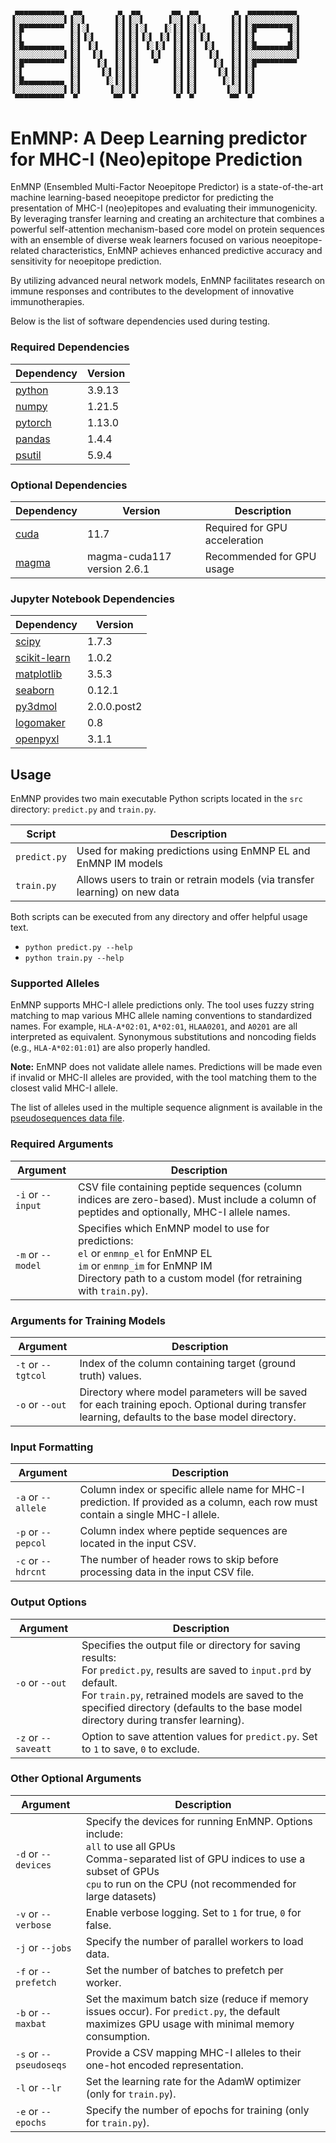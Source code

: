 ## 
     ▄▄▄▄▄▄▄▄▄▄▄  ▄▄        ▄  ▄▄       ▄▄  ▄▄        ▄  ▄▄▄▄▄▄▄▄▄▄▄ 
    ▐░░░░░░░░░░░▌▐░░▌      ▐░▌▐░░▌     ▐░░▌▐░░▌      ▐░▌▐░░░░░░░░░░░▌
    ▐░█▀▀▀▀▀▀▀▀▀ ▐░▌░▌     ▐░▌▐░▌░▌   ▐░▐░▌▐░▌░▌     ▐░▌▐░█▀▀▀▀▀▀▀█░▌
    ▐░▌          ▐░▌▐░▌    ▐░▌▐░▌▐░▌ ▐░▌▐░▌▐░▌▐░▌    ▐░▌▐░▌       ▐░▌
    ▐░█▄▄▄▄▄▄▄▄▄ ▐░▌ ▐░▌   ▐░▌▐░▌ ▐░▐░▌ ▐░▌▐░▌ ▐░▌   ▐░▌▐░█▄▄▄▄▄▄▄█░▌
    ▐░░░░░░░░░░░▌▐░▌  ▐░▌  ▐░▌▐░▌  ▐░▌  ▐░▌▐░▌  ▐░▌  ▐░▌▐░░░░░░░░░░░▌
    ▐░█▀▀▀▀▀▀▀▀▀ ▐░▌   ▐░▌ ▐░▌▐░▌   ▀   ▐░▌▐░▌   ▐░▌ ▐░▌▐░█▀▀▀▀▀▀▀▀▀ 
    ▐░▌          ▐░▌    ▐░▌▐░▌▐░▌       ▐░▌▐░▌    ▐░▌▐░▌▐░▌          
    ▐░█▄▄▄▄▄▄▄▄▄ ▐░▌     ▐░▐░▌▐░▌       ▐░▌▐░▌     ▐░▐░▌▐░▌          
    ▐░░░░░░░░░░░▌▐░▌      ▐░░▌▐░▌       ▐░▌▐░▌      ▐░░▌▐░▌          
     ▀▀▀▀▀▀▀▀▀▀▀  ▀        ▀▀  ▀         ▀  ▀        ▀▀  ▀           



# EnMNP: A Deep Learning predictor for MHC-I (Neo)epitope Prediction

EnMNP (Ensembled Multi-Factor Neoepitope Predictor) is a state-of-the-art machine learning-based neoepitope predictor for predicting the presentation of MHC-I (neo)epitopes and evaluating their immunogenicity. By leveraging transfer learning and creating an architecture that combines a powerful self-attention mechanism-based core model on protein sequences with an ensemble of diverse weak learners focused on various neoepitope-related characteristics, EnMNP achieves enhanced predictive accuracy and sensitivity for neoepitope prediction.

By utilizing advanced neural network models, EnMNP facilitates research on immune responses and contributes to the development of innovative immunotherapies.

Below is the list of software dependencies used during testing.

### Required Dependencies

| Dependency | Version |
|------------|---------|
| [python](https://www.python.org) | 3.9.13 |
| [numpy](https://numpy.org) | 1.21.5 |
| [pytorch](https://pytorch.org) | 1.13.0 |
| [pandas](https://pandas.pydata.org) | 1.4.4 |
| [psutil](https://pypi.org/project/psutil) | 5.9.4 |

### Optional Dependencies

| Dependency | Version | Description |
|------------|---------|-------------|
| [cuda](https://developer.nvidia.com/cuda-downloads) | 11.7 | Required for GPU acceleration |
| [magma](https://developer.nvidia.com/magma) | magma-cuda117 version 2.6.1 | Recommended for GPU usage |

### Jupyter Notebook Dependencies

| Dependency | Version |
|------------|---------|
| [scipy](https://scipy.org/) | 1.7.3 |
| [scikit-learn](https://scikit-learn.org) | 1.0.2 |
| [matplotlib](https://matplotlib.org/) | 3.5.3 |
| [seaborn](https://seaborn.pydata.org/) | 0.12.1 |
| [py3dmol](https://pypi.org/project/py3Dmol/) | 2.0.0.post2 |
| [logomaker](https://pypi.org/project/logomaker/) | 0.8 |
| [openpyxl](https://pypi.org/project/openpyxl) | 3.1.1 |

## Usage

EnMNP provides two main executable Python scripts located in the `src` directory: `predict.py` and `train.py`.

| Script        | Description |
|---------------|-------------|
| `predict.py`  | Used for making predictions using EnMNP EL and EnMNP IM models |
| `train.py`    | Allows users to train or retrain models (via transfer learning) on new data |

Both scripts can be executed from any directory and offer helpful usage text.
* `python predict.py --help`
* `python train.py --help`

### Supported Alleles

EnMNP supports MHC-I allele predictions only. The tool uses fuzzy string matching to map various MHC allele naming conventions to standardized names. For example, `HLA-A*02:01`, `A*02:01`, `HLAA0201`, and `A0201` are all interpreted as equivalent. Synonymous substitutions and noncoding fields (e.g., `HLA-A*02:01:01`) are also properly handled.

**Note:** EnMNP does not validate allele names. Predictions will be made even if invalid or MHC-II alleles are provided, with the tool matching them to the closest valid MHC-I allele.

The list of alleles used in the multiple sequence alignment is available in the [pseudosequences data file](data/pseudoseqs.csv).

### Required Arguments

| Argument | Description |
|----------|-------------|
| `-i` or `--input` | CSV file containing peptide sequences (column indices are zero-based). Must include a column of peptides and optionally, MHC-I allele names. |
| `-m` or `--model` | Specifies which EnMNP model to use for predictions: <br> `el` or `enmnp_el` for EnMNP EL <br> `im` or `enmnp_im` for EnMNP IM <br> Directory path to a custom model (for retraining with `train.py`). |

### Arguments for Training Models

| Argument | Description |
|----------|-------------|
| `-t` or `--tgtcol` | Index of the column containing target (ground truth) values. |
| `-o` or `--out` | Directory where model parameters will be saved for each training epoch. Optional during transfer learning, defaults to the base model directory. |

### Input Formatting

| Argument | Description |
|----------|-------------|
| `-a` or `--allele` | Column index or specific allele name for MHC-I prediction. If provided as a column, each row must contain a single MHC-I allele. |
| `-p` or `--pepcol` | Column index where peptide sequences are located in the input CSV. |
| `-c` or `--hdrcnt` | The number of header rows to skip before processing data in the input CSV file. |

### Output Options

| Argument | Description |
|----------|-------------|
| `-o` or `--out` | Specifies the output file or directory for saving results: <br> For `predict.py`, results are saved to `input.prd` by default. <br> For `train.py`, retrained models are saved to the specified directory (defaults to the base model directory during transfer learning). |
| `-z` or `--saveatt` | Option to save attention values for `predict.py`. Set to `1` to save, `0` to exclude. |

### Other Optional Arguments

| Argument | Description |
|----------|-------------|
| `-d` or `--devices` | Specify the devices for running EnMNP. Options include: <br> `all` to use all GPUs <br> Comma-separated list of GPU indices to use a subset of GPUs <br> `cpu` to run on the CPU (not recommended for large datasets) |
| `-v` or `--verbose` | Enable verbose logging. Set to `1` for true, `0` for false. |
| `-j` or `--jobs` | Specify the number of parallel workers to load data. |
| `-f` or `--prefetch` | Set the number of batches to prefetch per worker. |
| `-b` or `--maxbat` | Set the maximum batch size (reduce if memory issues occur). For `predict.py`, the default maximizes GPU usage with minimal memory consumption. |
| `-s` or `--pseudoseqs` | Provide a CSV mapping MHC-I alleles to their one-hot encoded representation. |
| `-l` or `--lr` | Set the learning rate for the AdamW optimizer (only for `train.py`). |
| `-e` or `--epochs` | Specify the number of epochs for training (only for `train.py`). |

